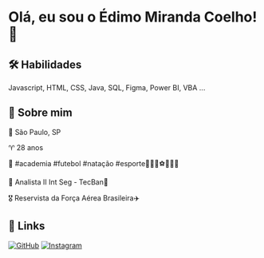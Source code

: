 
# Olá, eu sou o Édimo Miranda Coelho! 👋

## 🛠 Habilidades

Javascript, HTML, CSS, Java, SQL, Figma, Power BI, VBA ...

## 🚀 Sobre mim

🏡 São Paulo, SP

♈ 28 anos

🖤 #academia #futebol #natação #esporte🏋🏽‍♂️⚽🏊🏼‍♂️

💼 Analista II Int Seg - TecBan🏧

🎖️ Reservista da Força Aérea Brasileira✈️

## 🔗 Links
[![GitHub](https://img.shields.io/badge/GitHub-100000?style=for-the-badge&logo=github&logoColor=white)](https://github.com/EdimoMiranda)
[![Instagram](https://img.shields.io/badge/-Instagram-%23E4405F?style=for-the-badge&logo=instagram&logoColor=white)](https://www.instagram.com/emc.edimo/)

